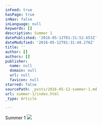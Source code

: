 ```yaml
---
inFeed: true
hasPage: true
inNav: false
inLanguage: null
keywords: []
description: Summer 1
datePublished: '2016-05-12T01:31:52.653Z'
dateModified: '2016-05-12T01:31:48.276Z'
title: ''
author: []
authors: []
publisher:
  name: null
  domain: null
  url: null
  favicon: null
starred: false
sourcePath: _posts/2016-05-12-summer-1.md
url: summer-1/index.html
_type: Article

---
```

Summer 1
![](https://the-grid-user-content.s3-us-west-2.amazonaws.com/1754efcc-2655-49d1-9ac7-b6035a9a870b.jpg)